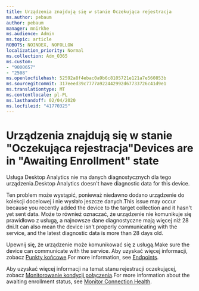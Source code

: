 ```yaml
---
title: Urządzenia znajdują się w stanie Oczekująca rejestracja
ms.author: pebaum
author: pebaum
manager: mnirkhe
ms.audience: Admin
ms.topic: article
ROBOTS: NOINDEX, NOFOLLOW
localization_priority: Normal
ms.collection: Adm_O365
ms.custom:
- "9000657"
- "2508"
ms.openlocfilehash: 52592a8f4ebac0a9b6c8105721e121a7e560853b
ms.sourcegitcommit: 317eeed39c7777a922442992d67733726c41d9e1
ms.translationtype: MT
ms.contentlocale: pl-PL
ms.lasthandoff: 02/04/2020
ms.locfileid: "41770325"
---
```

# <a name="devices-are-in-awaiting-enrollment-state"></a><span data-ttu-id="6b677-102">Urządzenia znajdują się w stanie "Oczekująca rejestracja"</span><span class="sxs-lookup"><span data-stu-id="6b677-102">Devices are in "Awaiting Enrollment" state</span></span>

<span data-ttu-id="6b677-103">Usługa Desktop Analytics nie ma danych diagnostycznych dla tego urządzenia.</span><span class="sxs-lookup"><span data-stu-id="6b677-103">Desktop Analytics doesn't have diagnostic data for this device.</span></span> 

<span data-ttu-id="6b677-104">Ten problem może wystąpić, ponieważ niedawno dodano urządzenie do kolekcji docelowej i nie wysłało jeszcze danych.</span><span class="sxs-lookup"><span data-stu-id="6b677-104">This issue may occur because you recently added the device to the target collection and it hasn't yet sent data.</span></span> <span data-ttu-id="6b677-105">Może to również oznaczać, że urządzenie nie komunikuje się prawidłowo z usługą, a najnowsze dane diagnostyczne mają więcej niż 28 dni.</span><span class="sxs-lookup"><span data-stu-id="6b677-105">It can also mean the device isn't properly communicating with the service, and the latest diagnostic data is more than 28 days old.</span></span>

<span data-ttu-id="6b677-106">Upewnij się, że urządzenie może komunikować się z usługą.</span><span class="sxs-lookup"><span data-stu-id="6b677-106">Make sure the device can communicate with the service.</span></span> <span data-ttu-id="6b677-107">Aby uzyskać więcej informacji, zobacz [Punkty końcowe](https://docs.microsoft.com/configmgr/desktop-analytics/enable-data-sharing#endpoints).</span><span class="sxs-lookup"><span data-stu-id="6b677-107">For more information, see [Endpoints](https://docs.microsoft.com/configmgr/desktop-analytics/enable-data-sharing#endpoints).</span></span>

<span data-ttu-id="6b677-108">Aby uzyskać więcej informacji na temat stanu rejestracji oczekującej, zobacz [Monitorowanie kondycji połączenia](https://docs.microsoft.com/configmgr/desktop-analytics/monitor-connection-health#awaiting-enrollment).</span><span class="sxs-lookup"><span data-stu-id="6b677-108">For more information about the awaiting enrollment status, see [Monitor Connection Health](https://docs.microsoft.com/configmgr/desktop-analytics/monitor-connection-health#awaiting-enrollment).</span></span>